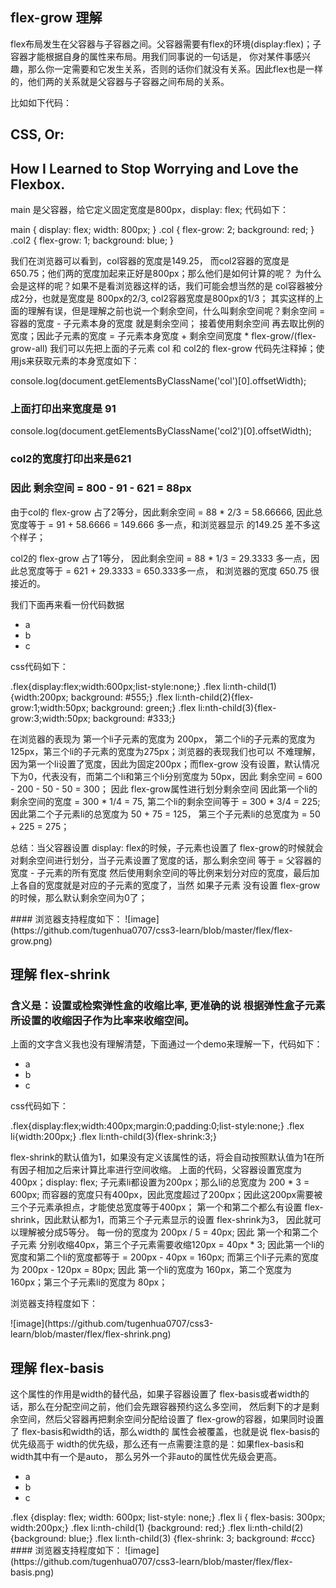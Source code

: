 ## flex-grow 理解
<p>
  flex布局发生在父容器与子容器之间。父容器需要有flex的环境(display:flex)；子容器才能根据自身的属性来布局。用我们同事说的一句话是，
  你对某件事感兴趣，那么你一定需要和它发生关系，否则的话你们就没有关系。因此flex也是一样的，他们两的关系就是父容器与子容器之间布局的关系。
</p>
比如如下代码：
    <main>
      <div class="col">
        <h2>CSS, Or:</h2>
      </div>
      <div class="col2">
        <h2>How I Learned to Stop Worrying and Love the Flexbox.</h2>
      </div>
    </main>
<p>
  main 是父容器，给它定义固定宽度是800px，display: flex; 代码如下：
</p>
    main {
      display: flex;
      width: 800px;
    }
    .col {
      flex-grow: 2;
      background: red;
    }
    .col2 {
      flex-grow: 1;
      background: blue;
    }
<p>
  我们在浏览器可以看到，col容器的宽度是149.25， 而col2容器的宽度是650.75；他们两的宽度加起来正好是800px；那么他们是如何计算的呢？
  为什么会是这样的呢？如果不是看浏览器这样的话，我们可能会想当然的是 col容器被分成2分，也就是宽度是 800px的2/3, col2容器宽度是800px的1/3；
  其实这样的上面的理解有误，但是理解之前也说一个剩余空间，什么叫剩余空间呢？剩余空间 = 容器的宽度 - 子元素本身的宽度 就是剩余空间；
  接着使用剩余空间 再去取比例的宽度；因此子元素的宽度 = 子元素本身宽度 + 剩余空间宽度 * flex-grow/(flex-grow-all) 
  我们可以先把上面的子元素 col 和 col2的 flex-grow 代码先注释掉；使用js来获取元素的本身宽度如下：
</p>
    console.log(document.getElementsByClassName('col')[0].offsetWidth); 
<h3>上面打印出来宽度是 91</h3>
    console.log(document.getElementsByClassName('col2')[0].offsetWidth);
<h3>col2的宽度打印出来是621</h3>
<h3>
 因此 剩余空间 = 800 - 91 - 621 = 88px
</h3>
<p>
  由于col的 flex-grow 占了2等分，因此剩余空间 = 88 * 2/3 = 58.66666, 因此总宽度等于 = 91 + 58.6666 = 149.666 多一点，和浏览器显示
  的149.25 差不多这个样子；
</p>
<p>
  col2的 flex-grow 占了1等分， 因此剩余空间 = 88 * 1/3 = 29.3333 多一点，因此总宽度等于 = 621 + 29.3333 = 650.333多一点，
  和浏览器的宽度 650.75 很接近的。
</p>
<p>我们下面再来看一份代码数据</p>
    <ul class="flex">
      <li>a</li>
      <li>b</li>
      <li>c</li>
    </ul>
<p>css代码如下：</p>
    .flex{display:flex;width:600px;list-style:none;}
    .flex li:nth-child(1){width:200px; background: #555;}
    .flex li:nth-child(2){flex-grow:1;width:50px; background: green;}
    .flex li:nth-child(3){flex-grow:3;width:50px; background: #333;}
<p>
  在浏览器的表现为 第一个li子元素的宽度为 200px， 第二个li的子元素的宽度为125px，第三个li的子元素的宽度为275px；浏览器的表现我们也可以
  不难理解，因为第一个li设置了宽度，因此为固定200px；而flex-grow 没有设置，默认情况下为0，代表没有，而第二个li和第三个li分别宽度为
  50px，因此 剩余空间 = 600 - 200 - 50 - 50 = 300； 因此 flex-grow属性进行划分剩余空间 
  因此第一个li的剩余空间的宽度 = 300 * 1/4 = 75, 第二个li的剩余空间等于 = 300 * 3/4 = 225; 因此第二个子元素li的总宽度为
  50 + 75 = 125， 第三个子元素li的总宽度为 = 50 + 225 = 275； 
</p>
<p>
  总结：当父容器设置 display: flex的时候，子元素也设置了 flex-grow的时候就会对剩余空间进行划分，当子元素设置了宽度的话，那么剩余空间
  等于 = 父容器的宽度 - 子元素的所有宽度  然后使用剩余空间的等比例来划分对应的宽度，最后加上各自的宽度就是对应的子元素的宽度了，当然
  如果子元素 没有设置 flex-grow的时候，那么默认剩余空间为0了；
</p>
#### 浏览器支持程度如下：
![image](https://github.com/tugenhua0707/css3-learn/blob/master/flex/flex-grow.png)

## 理解 flex-shrink
<h3>含义是：设置或检索弹性盒的收缩比率, 更准确的说 根据弹性盒子元素所设置的收缩因子作为比率来收缩空间。</h3>
<p>上面的文字含义我也没有理解清楚，下面通过一个demo来理解一下，代码如下：</p>
    <ul class="flex">
      <li>a</li>
      <li>b</li>
      <li>c</li>
    </ul>
<p>css代码如下：</p>
    .flex{display:flex;width:400px;margin:0;padding:0;list-style:none;}
    .flex li{width:200px;}
    .flex li:nth-child(3){flex-shrink:3;}
<p>
  flex-shrink的默认值为1，如果没有定义该属性的话，将会自动按照默认值为1在所有因子相加之后来计算比率进行空间收缩。
  上面的代码，父容器设置宽度为400px；display: flex; 子元素li都设置为200px；那么li的总宽度为 200 * 3 = 600px; 
  而容器的宽度只有400px，因此宽度超过了200px；因此这200px需要被三个子元素承担点，才能使总宽度等于400px；
  第一个和第二个都么有设置 flex-shrink，因此默认都为1，而第三个子元素显示的设置 flex-shrink为3， 因此就可以理解被分成5等分。
  每一份的宽度为 200px / 5 = 40px; 因此 第一个和第二个子元素 分别收缩40px，第三个子元素需要收缩120px = 40px * 3;
  因此第一个li的宽度和第二个li的宽度都等于 = 200px - 40px = 160px; 而第三个li子元素的宽度为 200px - 120px = 80px;
  因此 第一个li的宽度为 160px，第二个宽度为 160px；第三个子元素li的宽度为 80px； 
</p>
<p>浏览器支持程度如下：</p>
![image](https://github.com/tugenhua0707/css3-learn/blob/master/flex/flex-shrink.png)

## 理解 flex-basis
<p>这个属性的作用是width的替代品，如果子容器设置了 flex-basis或者width的话，那么在分配空间之前，他们会先跟容器预约这么多空间，
然后剩下的才是剩余空间，然后父容器再把剩余空间分配给设置了 flex-grow的容器，如果同时设置了 flex-basis和width的话，那么width的
属性会被覆盖，也就是说 flex-basis的优先级高于 width的优先级，那么还有一点需要注意的是：如果flex-basis和width其中有一个是auto，
那么另外一个非auto的属性优先级会更高。</p>
    <ul class="flex">
      <li class='col'>a</li>
      <li class='col2'>b</li>
      <li class='col3'>c</li>
    </ul>
    .flex {display: flex; width: 600px; list-style: none;}
    .flex li { flex-basis: 300px; width:200px;}
    .flex li:nth-child(1) {background: red;}
    .flex li:nth-child(2) {background: blue;}
    .flex li:nth-child(3) {flex-shrink: 3; background: #ccc}
#### 浏览器支持程度如下：
![image](https://github.com/tugenhua0707/css3-learn/blob/master/flex/flex-basis.png)

